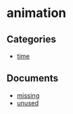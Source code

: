 # animation

## Categories
- [time](./time/README.md)

## Documents
- [missing](missing.md)
- [unused](unused.md)
